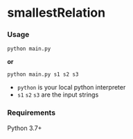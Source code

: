 # smallestRelation

### Usage
```commandline
python main.py
```
**or**
```commandline
python main.py s1 s2 s3
```

- `python` is your local python interpreter
- `s1` `s2` `s3` are the input strings

### Requirements
Python 3.7+
